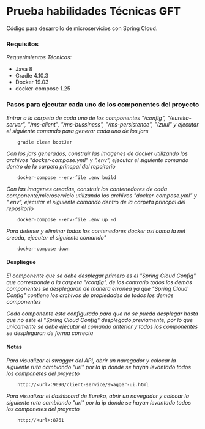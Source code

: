 # Prueba habilidades Técnicas GFT

Código para desarrollo de microservicios con Spring Cloud.

### Requisitos

_Requerimientos Técnicos:_
* Java 8
* Gradle 4.10.3
* Docker 19.03
* docker-compose 1.25

### Pasos para ejecutar cada uno de los componentes del proyecto

 _Entrar a la carpeta de cada uno de los componentes "/config", "/eureka-server", "/ms-client", "/ms-bussiness", "/ms-persistence", "/zuul" y ejecutar el siguiente comando para generar cada uno de los jars_

```
	gradle clean bootJar
```

_Con los jars generados, construir las imagenes de docker utilizando los archivos "docker-compose.yml" y ".env", ejecutar el siguiente comando dentro de la carpeta princpal del repoitorio_

```
	docker-compose --env-file .env build
```

_Con las imagenes creadas, construir los contenedores de cada componente/microservicio utilizando los archivos "docker-compose.yml" y ".env", ejecutar el siguiente comando dentro de la carpeta princpal del repositorio_

```
	docker-compose --env-file .env up -d 
```

_Para detener y eliminar todos los contenedores docker asi como la net creada, ejecutar el siguiente comando"_

```
	docker-compose down 
```

#### Despliegue

_El componente que se debe desplegar primero es el "Spring Cloud Config" que corresponde a la carpeta "/config", de los contrario todos los demás componentes se desplegaran de manera erronea ya que "Spring Cloud Config" contiene los archivos de propiedades de todos los demás componentes_

_Cada componente esta configurado para que no se pueda desplegar hasta que no este el "Spring Cloud Config" desplegado previamente, por lo que unicamente se debe ejecutar el comando anterior y todos los componentes se desplegaran de forma correcta_

#### Notas

_Para visualizar el swagger del API, abrir un navegador y colocar la siguiente ruta cambiando "url" por la ip donde se hayan levantado todos los componetes del proyecto_

```
	http://<url>:9090/client-service/swagger-ui.html
```

_Para visualizar el dashboard de Eureka, abrir un navegador y colocar la siguiente ruta cambiando "url" por la ip donde se hayan levantado todos los componetes del proyecto_

```
	http://<url>:8761
```
